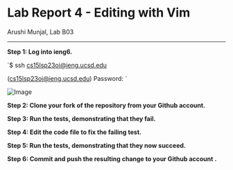 # Lab Report 4 - Editing with Vim
Arushi Munjal, Lab B03

---

**Step 1: Log into ieng6.**

`$ ssh cs15lsp23oi@ieng.ucsd.edu <enter>

(cs15lsp23oi@ieng.ucsd.edu) Password: <paste password> <enter>`

![Image]()
  
**Step 2: Clone your fork of the repository from your Github account.**
  
**Step 3: Run the tests, demonstrating that they fail.**
  
**Step 4: Edit the code file to fix the failing test.**
  
**Step 5: Run the tests, demonstrating that they now succeed.**
  
**Step 6: Commit and push the resulting change to your Github account .**
